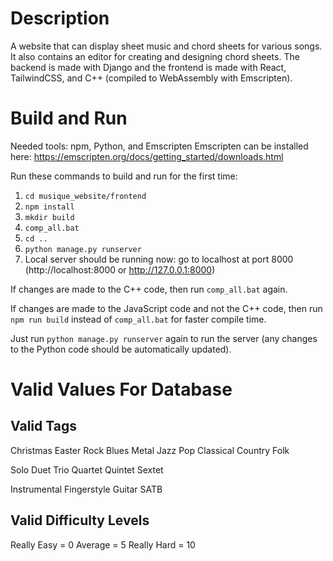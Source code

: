 # Description

A website that can display sheet music and chord sheets for various songs. It also contains an editor for creating and designing chord sheets.
The backend is made with Django and the frontend is made with React, TailwindCSS, and C++ (compiled to WebAssembly with Emscripten).

# Build and Run

Needed tools: npm, Python, and Emscripten
Emscripten can be installed here: https://emscripten.org/docs/getting_started/downloads.html

Run these commands to build and run for the first time:

1. `cd musique_website/frontend`
2. `npm install`
3. `mkdir build`
4. `comp_all.bat`
5. `cd ..`
6. `python manage.py runserver`
7. Local server should be running now: go to localhost at port 8000 (http://localhost:8000 or http://127.0.0.1:8000)

If changes are made to the C++ code, then run `comp_all.bat` again.

If changes are made to the JavaScript code and not the C++ code, then run `npm run build` instead of `comp_all.bat` for faster compile time.

Just run `python manage.py runserver` again to run the server (any changes to the Python code should be automatically updated).

# Valid Values For Database

## Valid Tags

Christmas
Easter
Rock
Blues
Metal
Jazz
Pop
Classical
Country
Folk

Solo
Duet
Trio
Quartet
Quintet
Sextet

Instrumental
Fingerstyle Guitar
SATB

## Valid Difficulty Levels

Really Easy = 0
Average = 5
Really Hard = 10
